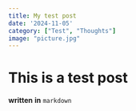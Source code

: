 ```yaml
---
title: My test post
date: '2024-11-05'
category: ["Test", "Thoughts"]
image: "picture.jpg"
---
```


# This is a test post

__written__ **in** `markdown`

